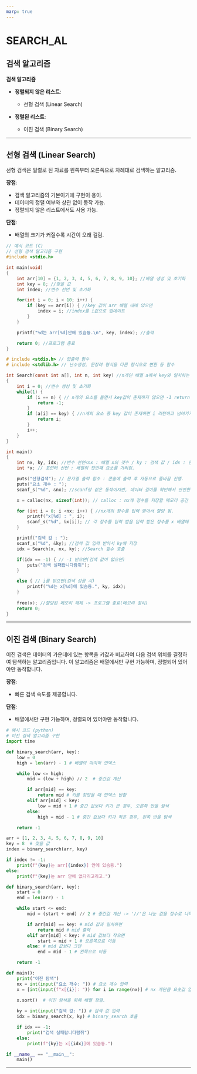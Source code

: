 ```yaml
---
marp: true
---
```


# **SEARCH_AL**

## 검색 알고리즘

**검색 알고리즘**
- **정렬되지 않은 리스트**:
    - 선형 검색 (Linear Search)

- **정렬된 리스트**:
    - 이진 검색 (Binary Search)


---

## 선형 검색 (Linear Search)

선형 검색은 일렬로 된 자료를 왼쪽부터 오른쪽으로 차례대로 검색하는 알고리즘.

**장점**:
- 검색 알고리즘의 기본이기에 구현이 용이.
- 데이터의 정렬 여부와 상관 없이 동작 가능.
- 정렬되지 않은 리스트에서도 사용 가능.

**단점**:
- 배열의 크기가 커질수록 시간이 오래 걸림.


```C
// 예시 코드 (C)
// 선형 검색 알고리즘 구현
#include <stdio.h>

int main(void)
{
    int arr[10] = {1, 2, 3, 4, 5, 6, 7, 8, 9, 10}; //배열 생성 및 초기화
    int key = 8; //찾을 값
    int index; //변수 선언 및 초기화

    for(int i = 0; i < 10; i++) { 
        if (key == arr[i]) { //key 값이 arr 배열 내에 있으면
            index = i; //index를 i값으로 업데이트
        }
    }

    printf("%d는 arr[%d]안에 있슴듕.\n", key, index); //출력

    return 0; //프로그램 종료
}
```
```C
# include <stdio.h> // 입출력 함수
# include <stdlib.h> // 난수생성, 문장려 형식을 다른 형식으로 변환 등 함수 

int Search(const int a[], int n, int key) //n개인 배열 a에서 key와 일치하는 값 검색
{
    int i = 0; //변수 생성 및 초기화
    while(1) {
        if (i == n) { // n개의 요소를 돌면서 key값이 존재하지 않으면 -1 return
            return -1;
        }
        if (a[i] == key) { //n개의 요소 중 key 값이 존재하면 i 리턴하고 넘어가기
            return i;
        }
        i++;
    }
}

int main()
{
    int nx, ky, idx; //변수 선언<nx : 배열 x의 갯수 / ky : 검색 값 / idx : 인덱스 > 
    int *x; // 포인터 선언 : 배열의 첫번째 요소를 가리킴.

    puts("선형검색"); // 문자열 출력 함수 : 콘솔에 출력 후 자동으로 줄바꿈 진행.
    puts("요소 개수 : ");
    scanf_s("%d", &nx); //scanf랑 같은 동작이지만, 데이터 길이를 확인해서 안전한 입력 처리를 함.즉 scanf의 발전된 형태 -GPT왈

    x = calloc(nx, sizeof(int)); // calloc : nx개 정수를 저장할 메모리 공간 할당 : 0으로 메모리 초기화 후 x가 시작주소에 할당됨.

    for (int i = 0; i <nx; i++) { //nx개의 정수를 입력 받아서 할당 됨.
        printf("x[%d] : ", i);
        scanf_s("%d", &x[i]); // 각 정수를 입력 받음 입력 받은 정수를 x 배열에 저장
    }

    printf("검색 값 : ");
    scanf_s("%d", &ky); //검색 값 입력 받아서 ky에 저장
    idx = Search(x, nx, ky); //Search 함수 호출

    if(idx == -1) { // -1 받으면(검색 값이 없으면)
        puts("검색 실패랍니다람쥐");
    }

    else { // i를 받으면(검색 성공 시)
        printf("%d는 x[%d]에 있슴듕.", ky, idx);
    }
    
    free(x); //할당된 메모리 해제 -> 프로그램 종료(메모리 정리)
    return 0;
}
```
---

## 이진 검색 (Binary Search)

이진 검색은 데이터의 가운데에 있는 항목을 키값과 비교하여 다음 검색 위치를 결정하여 탐색하는 알고리즘입니다. 이 알고리즘은 배열에서만 구현 가능하며, 정렬되어 있어야만 동작합니다.

**장점**:
- 빠른 검색 속도를 제공합니다.

**단점**:
- 배열에서만 구현 가능하며, 정렬되어 있어야만 동작합니다.
```py
# 예시 코드 (python)
# 이진 검색 알고리즘 구현
import time

def binary_search(arr, key):
    low = 0
    high = len(arr) - 1 # 배열의 마지막 인덱스

    while low <= high:
        mid = (low + high) // 2  # 중간값 계산

        if arr[mid] == key:
            return mid # 키를 찾았을 때 인덱스 반환
        elif arr[mid] < key:
            low = mid + 1 # 중간 값보다 키가 큰 경우, 오른쪽 반을 탐색
        else:
            high = mid - 1 # 중간 값보다 키가 작은 경우, 왼쪽 반을 탐색

    return -1

arr = [1, 2, 3, 4, 5, 6, 7, 8, 9, 10]
key = 8  # 찾을 값
index = binary_search(arr, key)

if index != -1:
    print(f"{key}는 arr[{index}] 안에 있슴듕.")
else:
    print(f"{key}는 arr 안에 없다리고리고.")
```
```py
def binary_search(arr, key):
    start = 0
    end = len(arr) - 1

    while start <= end:
        mid = (start + end) // 2 # 중간값 계산 -> '//'은 나눈 값을 정수로 나타냄 

        if arr[mid] == key: # mid 값과 일치하면
            return mid # mid 출력
        elif arr[mid] < key: # mid 값보다 작으면
            start = mid + 1 # 오른쪽으로 이동
        else: # mid 값보다 크면
            end = mid - 1 # 왼쪽으로 이동

    return -1

def main():
    print("이진 탐색")
    nx = int(input("요소 개수: ")) # 요소 개수 입력
    x = [int(input(f"x[{i}]: ")) for i in range(nx)] # nx 개만큼 요솟값 입력
    
    x.sort()  # 이진 탐색을 위해 배열 정렬.

    ky = int(input("검색 값: ")) # 검색 값 입력
    idx = binary_search(x, ky) # binary_search 호츌

    if idx == -1:
        print("검색 실패랍니다람쥐")
    else:
        print(f"{ky}는 x[{idx}]에 있슴듕.")

if __name__ == "__main__":
    main()

```
---

